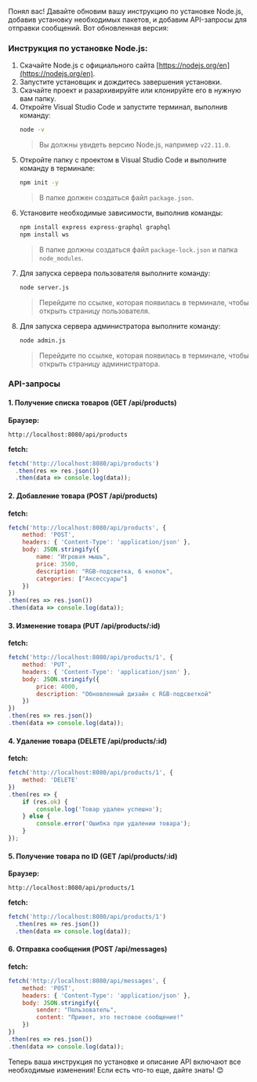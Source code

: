 Понял вас! Давайте обновим вашу инструкцию по установке Node.js, добавив установку необходимых пакетов, и добавим API-запросы для отправки сообщений. Вот обновленная версия:

### Инструкция по установке Node.js:

1. Скачайте Node.js с официального сайта [https://nodejs.org/en](https://nodejs.org/en).
2. Запустите установщик и дождитесь завершения установки.
3. Скачайте проект и разархивируйте или клонируйте его в нужную вам папку.
4. Откройте Visual Studio Code и запустите терминал, выполнив команду:
   ```bash
   node -v
   ```
   > Вы должны увидеть версию Node.js, например `v22.11.0`.
5. Откройте папку с проектом в Visual Studio Code и выполните команду в терминале:
   ```bash
   npm init -y
   ```
   > В папке должен создаться файл `package.json`.
6. Установите необходимые зависимости, выполнив команды:
   ```bash
   npm install express express-graphql graphql
   npm install ws
   ```
   > В папке должны создаться файл `package-lock.json` и папка `node_modules`.
7. Для запуска сервера пользователя выполните команду:
   ```bash
   node server.js
   ```
   > Перейдите по ссылке, которая появилась в терминале, чтобы открыть страницу пользователя.
8. Для запуска сервера администратора выполните команду:
   ```bash
   node admin.js
   ```
   > Перейдите по ссылке, которая появилась в терминале, чтобы открыть страницу администратора.

### API-запросы

#### 1. Получение списка товаров (GET /api/products)
**Браузер:**
```
http://localhost:8080/api/products
```
**fetch:**
```javascript
fetch('http://localhost:8080/api/products')
  .then(res => res.json())
  .then(data => console.log(data));
```

#### 2. Добавление товара (POST /api/products)
**fetch:**
```javascript
fetch('http://localhost:8080/api/products', {
    method: 'POST',
    headers: { 'Content-Type': 'application/json' },
    body: JSON.stringify({
        name: "Игровая мышь",
        price: 3500,
        description: "RGB-подсветка, 6 кнопок",
        categories: ["Аксессуары"]
    })
})
.then(res => res.json())
.then(data => console.log(data));
```

#### 3. Изменение товара (PUT /api/products/:id)
**fetch:**
```javascript
fetch('http://localhost:8080/api/products/1', {
    method: 'PUT',
    headers: { 'Content-Type': 'application/json' },
    body: JSON.stringify({
        price: 4000,
        description: "Обновленный дизайн с RGB-подсветкой"
    })
})
.then(res => res.json())
.then(data => console.log(data));
```

#### 4. Удаление товара (DELETE /api/products/:id)
**fetch:**
```javascript
fetch('http://localhost:8080/api/products/1', {
    method: 'DELETE'
})
.then(res => {
    if (res.ok) {
        console.log('Товар удален успешно');
    } else {
        console.error('Ошибка при удалении товара');
    }
});
```

#### 5. Получение товара по ID (GET /api/products/:id)
**Браузер:**
```
http://localhost:8080/api/products/1
```
**fetch:**
```javascript
fetch('http://localhost:8080/api/products/1')
  .then(res => res.json())
  .then(data => console.log(data));
```

#### 6. Отправка сообщения (POST /api/messages)
**fetch:**
```javascript
fetch('http://localhost:8080/api/messages', {
    method: 'POST',
    headers: { 'Content-Type': 'application/json' },
    body: JSON.stringify({
        sender: "Пользователь",
        content: "Привет, это тестовое сообщение!"
    })
})
.then(res => res.json())
.then(data => console.log(data));
```

Теперь ваша инструкция по установке и описание API включают все необходимые изменения! Если есть что-то еще, дайте знать! 😊